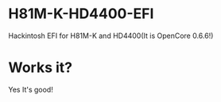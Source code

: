 # H81M-K-HD4400-EFI
Hackintosh EFI for H81M-K and HD4400(It is OpenCore 0.6.6!)

# Works it?
Yes It's good!
